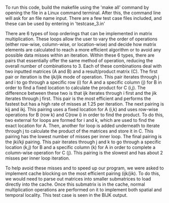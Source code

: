 To run this code, build the makefile using the 'make all' command by opening the file in a Linux command terminal. After this, the command line will ask for an file name input. There are a few test case files included, and these can be used by entering in 'testcase_3.in' 

There are 6 types of loop orderings that can be implemented in matrix multiplication. These loops allow the user to vary the order of operations (either row-wise, column-wise, or location-wise) and decide how matrix elements are calculated to reach a more efficient algorithm or to avoid any possible data misses within an iteration. Within these 6 types, there are pairs that essentially offer the same method of operation, reducing the overall number of combinations to 3. Each of these combinations deal with two inputted matrices (A and B) and a result/product matrix (C). The first pair or iteration is the ijk/jik mode of operation. This pair iterates through j and i to go through a specific row (i) for A and a specific column (j) for B in order to find a fixed location to calculate the product for C (i,j). The difference between these two is that ijk iterates through i first and the jik iterates through j first. This pair is the most efficient and performs the fastest but has a high rate of misses at 1.25 per iteration. The next pairing is kij and ikj. This pairing uses a fixed location for A (i,k) and uses row-wise operations for B (row k) and C(row i) in order to find the product. To do this, two external for loops are formed for i and k, which are used to find the exact location for A. Then, another for loop is added underneath to iterate through j to calculate the product of the matrices and store it in C. This pairing has the lowest number of misses per inner loop. The final pairing is the jki/kji pairing. This pair iterates through j and k to go through a specific location (k,j) for B and a specific column (k) for A in order to complete a column-wise operation for C (j). This pairing is the slowest and has about 2 misses per inner loop iteration.

To help avoid these misses and to speed up our program, we were asked to implement cache blocking on the most efficient pairing (ijk/jik). To do this, we would need to parse out matrices into smaller submatrices to load directly into the cache. Once this submatrix is in the cache, normal multiplication operations are performed on it to implement both spatial and temporal locality. This test case is seen in the BIJK output.

